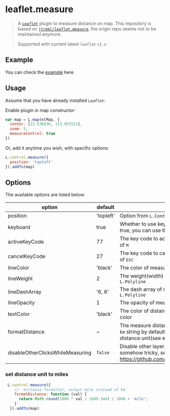# leaflet.measure

> A [`Leaflet`](https://github.com/Leaflet/Leaflet) plugin to measure distance on map. This repository is based on [`jtreml/leaflet.measure`](https://github.com/jtreml/leaflet.measure), the origin repo seems not to be maintained anymore.

> Supported with current latest `leaflet` `v1.x`.

## Example

You can check the [example](http://aprilandjan.github.com/leaflet.measure/example.html) here.

## Usage

Assume that you have already installed `Leaflet`:

Enable plugin in map constructor:

```javascript
var map = L.map(elMap, {
  center: [22.536836, 113.951513],
  zoom: 5,
  measureControl: true
})
```

Or, add it anytime you wish, with specific options:

```javascript
L.control.measure({
  position: 'topleft'
}).addTo(map)
```

## Options

The available options are listed below:

| option | default | description |
| ------| ------ | ------ |
| position | 'topleft' | Option from `L.Control` |
| keyboard | true | Whether to use keyboard control for this plugin. If set to true, you can use the defined key to toggle measuring |
| activeKeyCode | 77 | The key code to active measuring. 77 is the key code of <kbd>M</kbd> |
| cancelKeyCode | 27 | The key code to cancel measuring. 27 is the key code of <kbd>ESC</kdb> |
| lineColor | 'black' | The color of measuring line. Option from `L.Polyline` |
| lineWeight | 2 | The weight(width) of measuring line. Option from `L.Polyline` |
| lineDashArray | '6, 6' | The dash array of measuring line. Option from `L.Polyline` |
| lineOpacity | 1 | The opacity of measuring line. Option from `L.Polyline` |
| textColor | 'black' | The color of distance label. Can be set to any valid css color |
| formatDistance | ~ | The measure distance format method, output as `m` and `km` string by default. You can customize to any other distance unit(see example code below) |
| disableOtherClicksWhileMeasuring | `false` | Disable other layer clicks while measuring. Note this is somehow tricky, see <https://github.com/aprilandjan/leaflet.measure/issues/8> |

### set distance unit to miles

```javascript
 L.control.measure({
    //  distance formatter, output mile instead of km
    formatDistance: function (val) {
      return Math.round(1000 * val / 1609.344) / 1000 + 'mile';
    }
  }).addTo(map)
```
